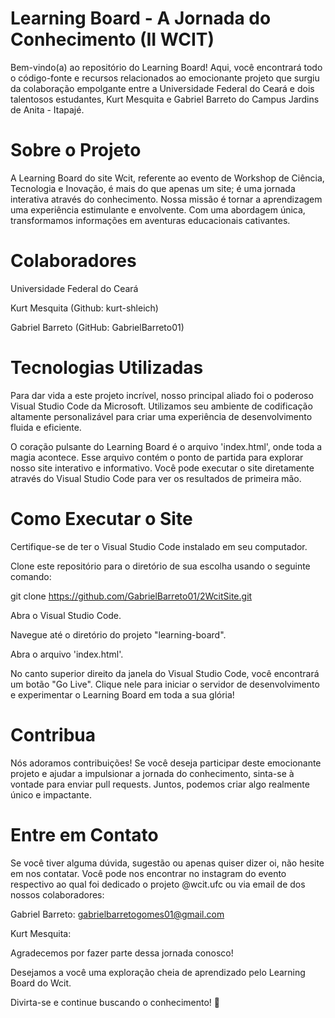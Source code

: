 # Learning Board - A Jornada do Conhecimento (II WCIT)
Bem-vindo(a) ao repositório do Learning Board! Aqui, você encontrará todo o código-fonte e recursos relacionados ao emocionante projeto que surgiu da colaboração empolgante entre a Universidade Federal do Ceará e dois talentosos estudantes, Kurt Mesquita e Gabriel Barreto do Campus Jardins de Anita - Itapajé.

# Sobre o Projeto
A Learning Board do site Wcit, referente ao evento de Workshop de Ciência, Tecnologia e Inovação, é mais do que apenas um site; é uma jornada interativa através do conhecimento. Nossa missão é tornar a aprendizagem uma experiência estimulante e envolvente. Com uma abordagem única, transformamos informações em aventuras educacionais cativantes.

# Colaboradores
Universidade Federal do Ceará

Kurt Mesquita (Github: kurt-shleich)

Gabriel Barreto (GitHub: GabrielBarreto01)

# Tecnologias Utilizadas
Para dar vida a este projeto incrível, nosso principal aliado foi o poderoso Visual Studio Code da Microsoft. Utilizamos seu ambiente de codificação altamente personalizável para criar uma experiência de desenvolvimento fluida e eficiente.

O coração pulsante do Learning Board é o arquivo 'index.html', onde toda a magia acontece. Esse arquivo contém o ponto de partida para explorar nosso site interativo e informativo. Você pode executar o site diretamente através do Visual Studio Code para ver os resultados de primeira mão.

# Como Executar o Site
Certifique-se de ter o Visual Studio Code instalado em seu computador.

Clone este repositório para o diretório de sua escolha usando o seguinte comando:

git clone https://github.com/GabrielBarreto01/2WcitSite.git

Abra o Visual Studio Code.

Navegue até o diretório do projeto "learning-board".

Abra o arquivo 'index.html'.

No canto superior direito da janela do Visual Studio Code, você encontrará um botão "Go Live". Clique nele para iniciar o servidor de desenvolvimento e experimentar o Learning Board em toda a sua glória!

# Contribua
Nós adoramos contribuições! Se você deseja participar deste emocionante projeto e ajudar a impulsionar a jornada do conhecimento, sinta-se à vontade para enviar pull requests. Juntos, podemos criar algo realmente único e impactante.

# Entre em Contato
Se você tiver alguma dúvida, sugestão ou apenas quiser dizer oi, não hesite em nos contatar. Você pode nos encontrar no instagram do evento respectivo ao qual foi dedicado o projeto @wcit.ufc ou via email de dos nossos colaboradores:

Gabriel Barreto: gabrielbarretogomes01@gmail.com

Kurt Mesquita: 

Agradecemos por fazer parte dessa jornada conosco!

Desejamos a você uma exploração cheia de aprendizado pelo Learning Board do Wcit.

Divirta-se e continue buscando o conhecimento! 🚀





